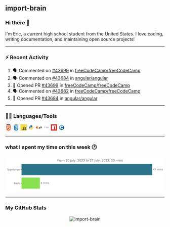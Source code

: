 ## import-brain

### Hi there 👋
I'm Eric, a current high school student from the United States. I love coding, writing documentation, and maintaining open source projects!

---

### :zap: Recent Activity

<!--START_SECTION:activity-->
1. 🗣 Commented on [#43699](https://github.com/freeCodeCamp/freeCodeCamp/issues/43699) in [freeCodeCamp/freeCodeCamp](https://github.com/freeCodeCamp/freeCodeCamp)
2. 🗣 Commented on [#43684](https://github.com/angular/angular/issues/43684) in [angular/angular](https://github.com/angular/angular)
3. 💪 Opened PR [#43699](https://github.com/freeCodeCamp/freeCodeCamp/pull/43699) in [freeCodeCamp/freeCodeCamp](https://github.com/freeCodeCamp/freeCodeCamp)
4. 🗣 Commented on [#43682](https://github.com/freeCodeCamp/freeCodeCamp/issues/43682) in [freeCodeCamp/freeCodeCamp](https://github.com/freeCodeCamp/freeCodeCamp)
5. 💪 Opened PR [#43684](https://github.com/angular/angular/pull/43684) in [angular/angular](https://github.com/angular/angular)
<!--END_SECTION:activity-->

---

### 👨‍💻 Languages/Tools

<code><img height="20" src="https://raw.githubusercontent.com/github/explore/80688e429a7d4ef2fca1e82350fe8e3517d3494d/topics/html/html.png"></code>
<code><img height="20" src="https://raw.githubusercontent.com/github/explore/80688e429a7d4ef2fca1e82350fe8e3517d3494d/topics/css/css.png"></code>
<code><img height="20" src="https://raw.githubusercontent.com/github/explore/80688e429a7d4ef2fca1e82350fe8e3517d3494d/topics/javascript/javascript.png"></code>
<code><img height="20" src="https://raw.githubusercontent.com/github/explore/80688e429a7d4ef2fca1e82350fe8e3517d3494d/topics/python/python.png"></code>
<code><img height="20" src="https://raw.githubusercontent.com/github/explore/80688e429a7d4ef2fca1e82350fe8e3517d3494d/topics/git/git.png"></code>
<code><img height="20" src="https://raw.githubusercontent.com/github/explore/80688e429a7d4ef2fca1e82350fe8e3517d3494d/topics/java/java.png"></code>
<code><img height="20" src="https://raw.githubusercontent.com/github/explore/80688e429a7d4ef2fca1e82350fe8e3517d3494d/topics/npm/npm.png"></code>
<code><img height="20" src="https://raw.githubusercontent.com/github/explore/80688e429a7d4ef2fca1e82350fe8e3517d3494d/topics/c/c.png"></code>

---

### what I spent my time on this week 🕒

<img src="https://github.com/import-brain/import-brain/blob/main/images/stat.svg" alt="import-brain WakaTime Activity"/>

---

### My GitHub Stats

<p align="center"> <img src="https://github-readme-stats.vercel.app/api?username=import-brain&count_private=true&show_icons=true&theme=algolia" alt="import-brain" />
